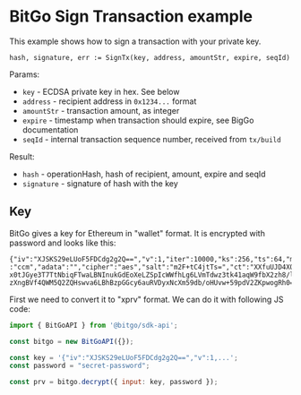 # BitGo Sign Transaction example

This example shows how to sign a transaction with your private key.

```golang
hash, signature, err := SignTx(key, address, amountStr, expire, seqId)
```

Params:
- `key` - ECDSA private key in hex. See below
- `address` - recipient address in `0x1234...` format
- `amountStr` - transaction amount, as integer
- `expire` - timestamp when transaction should expire, see BigGo
  documentation
- `seqId` - internal transaction sequence number, received from `tx/build`

Result:
- `hash` - operationHash, hash of recipient, amount, expire and seqId
- `signature` - signature of hash with the key

## Key

BitGo gives a key for Ethereum in "wallet" format. It is encrypted with
password and looks like this:

```
{"iv":"XJSKS29eLUoF5FDCdg2g2Q==","v":1,"iter":10000,"ks":256,"ts":64,"mode"
:"ccm","adata":"","cipher":"aes","salt":"m2F+tC4jtTs=","ct":"XXfuUJD4XOvQTz
x0tJGye3T7TtNbiqFTwaLBNInukGdEoXeLZSpIcWWfhLg6LVmTdwz3tk41aqW9fbX2zh8/l/B1h
zXngBVf4QWM5Q2ZQHswva6LBhBzpGGcy6auRVDyxNcXm59db/oHUvw+59pdV2ZKpwogRh0="}
```

First we need to convert it to "xprv" format. We can do it with following JS
code:

```js
import { BitGoAPI } from '@bitgo/sdk-api';

const bitgo = new BitGoAPI({});

const key = '{"iv":"XJSKS29eLUoF5FDCdg2g2Q==","v":1,...';
const password = "secret-password";

const prv = bitgo.decrypt({ input: key, password });
```
